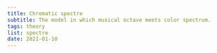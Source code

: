 ```yaml
---
title: Chromatic spectre
subtitle: The model in which musical octave meets color spectrum.
tags: theory
list: spectre
date: 2021-01-10
---
```




